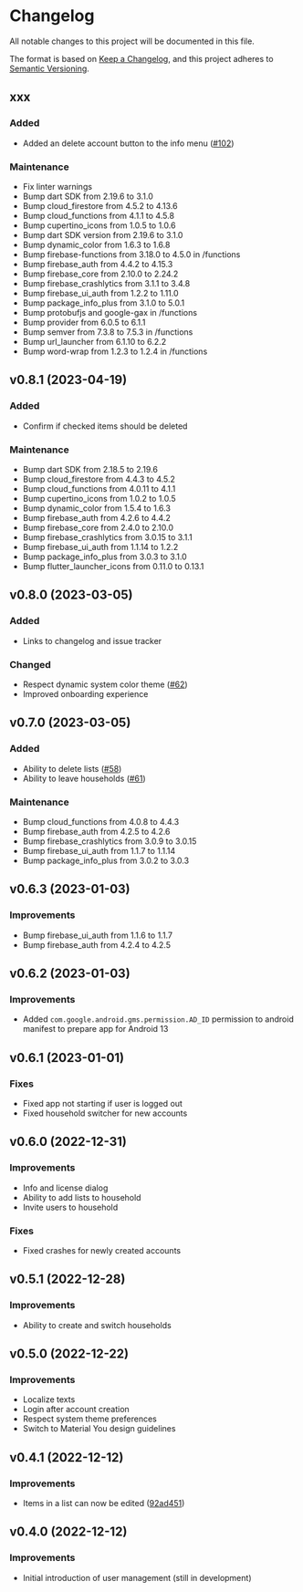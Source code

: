 # Changelog

All notable changes to this project will be documented in this file.

The format is based on [Keep a Changelog](https://keepachangelog.com/en/1.0.0/),
and this project adheres to [Semantic
Versioning](https://semver.org/spec/v2.0.0.html).

## xxx

### Added

- Added an delete account button to the info menu ([#102](https://github.com/garritfra/fling/pull/102))

### Maintenance

- Fix linter warnings
- Bump dart SDK from 2.19.6 to 3.1.0
- Bump cloud_firestore from 4.5.2 to 4.13.6
- Bump cloud_functions from 4.1.1 to 4.5.8
- Bump cupertino_icons from 1.0.5 to 1.0.6
- Bump dart SDK version from 2.19.6 to 3.1.0
- Bump dynamic_color from 1.6.3 to 1.6.8
- Bump firebase-functions from 3.18.0 to 4.5.0 in /functions
- Bump firebase_auth from 4.4.2 to 4.15.3
- Bump firebase_core from 2.10.0 to 2.24.2
- Bump firebase_crashlytics from 3.1.1 to 3.4.8
- Bump firebase_ui_auth from 1.2.2 to 1.11.0
- Bump package_info_plus from 3.1.0 to 5.0.1
- Bump protobufjs and google-gax in /functions
- Bump provider from 6.0.5 to 6.1.1
- Bump semver from 7.3.8 to 7.5.3 in /functions
- Bump url_launcher from 6.1.10 to 6.2.2
- Bump word-wrap from 1.2.3 to 1.2.4 in /functions

## v0.8.1 (2023-04-19)

### Added

- Confirm if checked items should be deleted

### Maintenance

- Bump dart SDK from 2.18.5 to 2.19.6
- Bump cloud_firestore from 4.4.3 to 4.5.2
- Bump cloud_functions from 4.0.11 to 4.1.1
- Bump cupertino_icons from 1.0.2 to 1.0.5
- Bump dynamic_color from 1.5.4 to 1.6.3
- Bump firebase_auth from 4.2.6 to 4.4.2
- Bump firebase_core from 2.4.0 to 2.10.0
- Bump firebase_crashlytics from 3.0.15 to 3.1.1
- Bump firebase_ui_auth from 1.1.14 to 1.2.2
- Bump package_info_plus from 3.0.3 to 3.1.0
- Bump flutter_launcher_icons from 0.11.0 to 0.13.1

## v0.8.0 (2023-03-05)

### Added

- Links to changelog and issue tracker

### Changed

- Respect dynamic system color theme ([#62](https://github.com/garritfra/fling/pull/62))
- Improved onboarding experience

## v0.7.0 (2023-03-05)

### Added

- Ability to delete lists ([#58](https://github.com/garritfra/fling/pull/58))
- Ability to leave households ([#61](https://github.com/garritfra/fling/pull/61))

### Maintenance

- Bump cloud_functions from 4.0.8 to 4.4.3
- Bump firebase_auth from 4.2.5 to 4.2.6
- Bump firebase_crashlytics from 3.0.9 to 3.0.15
- Bump firebase_ui_auth from 1.1.7 to 1.1.14
- Bump package_info_plus from 3.0.2 to 3.0.3

## v0.6.3 (2023-01-03)

### Improvements

- Bump firebase_ui_auth from 1.1.6 to 1.1.7
- Bump firebase_auth from 4.2.4 to 4.2.5

## v0.6.2 (2023-01-03)

### Improvements

- Added `com.google.android.gms.permission.AD_ID` permission to android manifest
to prepare app for Android 13

## v0.6.1 (2023-01-01)

### Fixes

- Fixed app not starting if user is logged out
- Fixed household switcher for new accounts

## v0.6.0 (2022-12-31)

### Improvements

- Info and license dialog
- Ability to add lists to household
- Invite users to household

### Fixes

- Fixed crashes for newly created accounts

## v0.5.1 (2022-12-28)

### Improvements

- Ability to create and switch households

## v0.5.0 (2022-12-22)

### Improvements

- Localize texts
- Login after account creation
- Respect system theme preferences
- Switch to Material You design guidelines

## v0.4.1 (2022-12-12)

### Improvements

- Items in a list can now be edited ([92ad451](https://github.com/garritfra/fling/commit/92ad45193e7395b375b25c408a147d0c31f4ab9d))

## v0.4.0 (2022-12-12)

### Improvements

- Initial introduction of user management (still in development)
